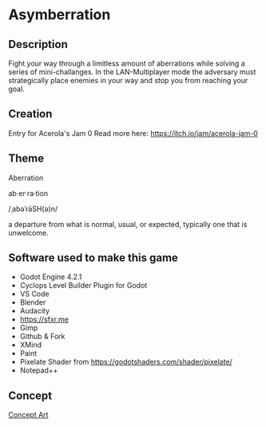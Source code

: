 # Asymberration

## Description
Fight your way through a limitless amount of aberrations while solving a series of mini-challanges.
In the LAN-Multiplayer mode the adversary must strategically place enemies in your way and stop you from reaching your goal.


## Creation
Entry for Acerola's Jam 0 
Read more here: https://itch.io/jam/acerola-jam-0

## Theme
Aberration

ab·er·ra·tion

/ˌabəˈrāSH(ə)n/

a departure from what is normal, usual, or expected, typically one that is unwelcome. 


## Software used to make this game
- Godot Engine 4.2.1
- Cyclops Level Builder Plugin for Godot
- VS Code
- Blender
- Audacity
- https://sfxr.me
- Gimp
- Github & Fork
- XMind
- Paint
- Pixelate Shader from https://godotshaders.com/shader/pixelate/
- Notepad++

## Concept
[Concept Art](.docs/conceptArt.png)






